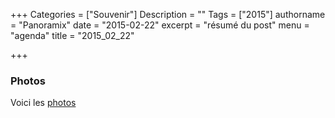 +++
Categories = ["Souvenir"]
Description = ""
Tags = ["2015"]
authorname = "Panoramix"
date = "2015-02-22"
excerpt = "résumé du post"
menu = "agenda"
title = "2015_02_22"

+++

### Photos

Voici les [photos](https://www.dropbox.com/sh/1uuyxft9w8izpg7/AADhpOgUqOjK8PMyxk3QFwPka?dl=0)
